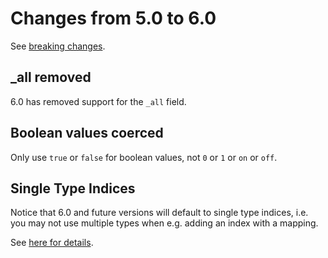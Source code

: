 # Changes from 5.0 to 6.0

See [breaking changes](https://www.elastic.co/guide/en/elasticsearch/reference/master/breaking-changes-6.0.html).

## _all removed

6.0 has removed support for the `_all` field.

## Boolean values coerced

Only use `true` or `false` for boolean values, not `0` or `1` or `on` or `off`.

## Single Type Indices

Notice that 6.0 and future versions will default to single type indices, i.e. you may not use multiple types when e.g. adding an index with a mapping.

See [here for details](https://www.elastic.co/guide/en/elasticsearch/reference/6.x/removal-of-types.html#_what_are_mapping_types).

